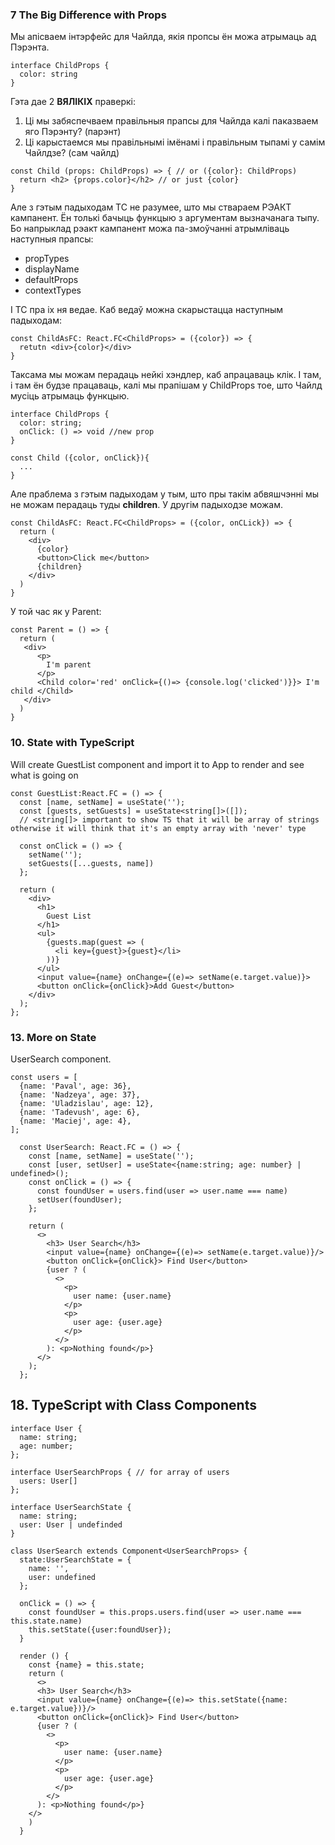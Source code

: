 ### 7 The Big Difference with Props

Мы апісваем інтэрфейс для Чайлда, якія пропсы ён можа атрымаць ад Пэрэнта.

```
interface ChildProps {
  color: string
}
```

Гэта дае 2 **ВЯЛІКІХ** праверкі:

1. Ці мы забяспечваем правільныя прапсы для Чайлда калі паказваем яго Пэрэнту? (парэнт)
2. Ці карыстаемся мы правільнымі імёнамі і правільным тыпамі у самім Чайлдзе? (сам чайлд)

```
const Child (props: ChildProps) => { // or ({color}: ChildProps)
  return <h2> {props.color}</h2> // or just {color}
}
```

Але з гэтым падыходам ТС не разумее, што мы ствараем РЭАКТ кампанент. Ён толькі бачыць функцыю з аргументам вызначанага тыпу.
Бо напрыклад рэакт кампанент можа па-змоўчанні атрымліваць наступныя прапсы:

- propTypes
- displayName
- defaultProps
- contextTypes

І ТС пра іх ня ведае. Каб ведаў можна скарыстацца наступным падыходам:

```
const ChildAsFC: React.FC<ChildProps> = ({color}) => {
  retutn <div>{color}</div>
}
```

Таксама мы можам перадаць нейкі хэндлер, каб апрацаваць клік. І там, і там ён будзе працаваць, калі мы прапішам у ChildProps тое, што Чайлд мусіць атрымаць функцыю.

```
interface ChildProps {
  color: string;
  onClick: () => void //new prop
}
```

```
const Child ({color, onClick}){
  ...
}
```

Але праблема з гэтым падыходам у тым, што пры такім абвяшчэнні мы не можам перадаць туды **children**.
У другім падыходзе можам.

```
const ChildAsFC: React.FC<ChildProps> = ({color, onCLick}) => {
  return (
    <div>
      {color}
      <button>Click me</button>
      {children}
    </div>
  )
}
```

У той час як у Parent:

```
const Parent = () => {
  return (
   <div>
      <p>
        I'm parent
      </p>
      <Child color='red' onClick={()=> {console.log('clicked')}}> I'm child </Child>
   </div>
  )
}
```

### 10. State with TypeScript

Will create GuestList component and import it to App to render and see what is going on

```
const GuestList:React.FC = () => {
  const [name, setName] = useState('');
  const [guests, setGuests] = useState<string[]>([]);
  // <string[]> important to show TS that it will be array of strings otherwise it will think that it's an empty array with 'never' type

  const onClick = () => {
    setName('');
    setGuests([...guests, name])
  };

  return (
    <div>
      <h1>
        Guest List
      </h1>
      <ul>
        {guests.map(guest => (
          <li key={guest}>{guest}</li>
        ))}
      </ul>
      <input value={name} onChange={(e)=> setName(e.target.value)}>
      <button onClick={onClick}>Add Guest</button>
    </div>
  );
};
```

### 13. More on State

UserSearch component.

```
const users = [
  {name: 'Paval', age: 36},
  {name: 'Nadzeya', age: 37},
  {name: 'Uladzislau', age: 12},
  {name: 'Tadevush', age: 6},
  {name: 'Maciej', age: 4},
];

  const UserSearch: React.FC = () => {
    const [name, setName] = useState('');
    const [user, setUser] = useState<{name:string; age: number} | undefined>();
    const onClick = () => {
      const foundUser = users.find(user => user.name === name)
      setUser(foundUser);
    };

    return (
      <>
        <h3> User Search</h3>
        <input value={name} onChange={(e)=> setName(e.target.value)}/>
        <button onClick={onClick}> Find User</button>
        {user ? (
          <>
            <p>
              user name: {user.name}
            </p>
            <p>
              user age: {user.age}
            </p>
          </>
        ): <p>Nothing found</p>}
      </>
    );
  };
```

## 18. TypeScript with Class Components

```
interface User {
  name: string;
  age: number;
};

interface UserSearchProps { // for array of users
  users: User[]
};

interface UserSearchState {
  name: string;
  user: User | undefinded
}

class UserSearch extends Component<UserSearchProps> {
  state:UserSearchState = {
    name: '',
    user: undefined
  };

  onClick = () => {
    const foundUser = this.props.users.find(user => user.name === this.state.name)
    this.setState({user:foundUser});
  }

  render () {
    const {name} = this.state;
    return (
      <>
      <h3> User Search</h3>
      <input value={name} onChange={(e)=> this.setState({name: e.target.value})}/>
      <button onClick={onClick}> Find User</button>
      {user ? (
        <>
          <p>
            user name: {user.name}
          </p>
          <p>
            user age: {user.age}
          </p>
        </>
      ): <p>Nothing found</p>}
    </>
    )
  }
```
